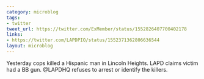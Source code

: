 ```yaml
---
category: microblog
tags:
- twitter
tweet_url: https://twitter.com/ExMember/status/1552826407700402178
links:
- https://twitter.com/LAPDPIO/status/1552371362806636544
layout: microblog
---
```

Yesterday cops killed a Hispanic man in Lincoln Heights. LAPD claims victim had a BB gun. @LAPDHQ refuses to arrest or identify the killers.
